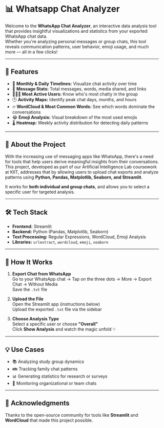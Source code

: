 
# 📊 Whatsapp Chat Analyzer

Welcome to the **WhatsApp Chat Analyzer**, an interactive data analysis tool that provides insightful visualizations and statistics from your exported WhatsApp chat data.  
Whether you're analyzing personal messages or group chats, this tool reveals communication patterns, user behavior, emoji usage, and much more — all in a few clicks!

---

## 🚀 Features

- 📅 **Monthly & Daily Timelines:** Visualize chat activity over time  
- 💬 **Message Stats:** Total messages, words, media shared, and links  
- 🧑‍🤝‍🧑 **Most Active Users:** Know who's most chatty in the group  
- 🕐 **Activity Maps:** Identify peak chat days, months, and hours  
- 🔥 **WordCloud & Most Common Words:** See which words dominate the conversations  
- 😂 **Emoji Analysis:** Visual breakdown of the most used emojis  
- 🌡️ **Heatmap:** Weekly activity distribution for detecting daily patterns  

---

## 📖 About the Project

With the increasing use of messaging apps like WhatsApp, there's a need for tools that help users derive meaningful insights from their conversations.  
This project, developed as part of our Artificial Intelligence Lab coursework at KIIT, addresses that by allowing users to upload chat exports and analyze patterns using **Python, Pandas, Matplotlib, Seaborn, and Streamlit**.

It works for **both individual and group chats**, and allows you to select a specific user for targeted analysis.

---

## 🛠️ Tech Stack

- **Frontend:** Streamlit  
- **Backend:** Python (Pandas, Matplotlib, Seaborn)  
- **Text Processing:** Regular Expressions, WordCloud, Emoji Analysis  
- **Libraries:** `urlextract`, `wordcloud`, `emoji`, `seaborn`  

---

## 🧾 How It Works

1. **Export Chat from WhatsApp**  
   Go to your WhatsApp chat → Tap on the three dots → More → Export Chat → Without Media  
   Save the `.txt` file  

2. **Upload the File**  
   Open the Streamlit app (instructions below)  
   Upload the exported `.txt` file via the sidebar  

3. **Choose Analysis Type**  
   Select a specific user or choose **"Overall"**  
   Click **Show Analysis** and watch the magic unfold ✨  

---

## 💡 Use Cases

- 📚 Analyzing study group dynamics  
- 👪 Tracking family chat patterns  
- 📊 Generating statistics for research or surveys  
- 🏢 Monitoring organizational or team chats  

---

## 🙏 Acknowledgments

Thanks to the open-source community for tools like **Streamlit** and **WordCloud** that made this project possible.
